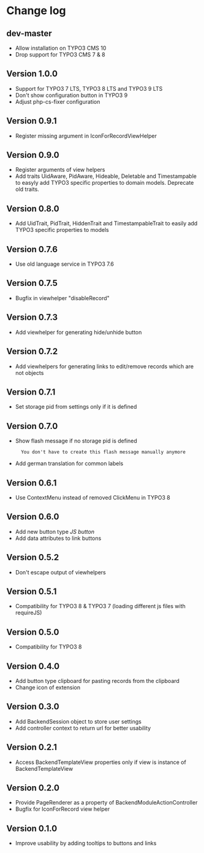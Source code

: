 # Change log

## dev-master
- Allow installation on TYPO3 CMS 10
- Drop support for TYPO3 CMS 7 & 8

## Version 1.0.0
- Support for TYPO3 7 LTS, TYPO3 8 LTS and TYPO3 9 LTS
- Don't show configuration button in TYPO3 9
- Adjust php-cs-fixer configuration

## Version 0.9.1
- Register missing argument in IconForRecordViewHelper

## Version 0.9.0
- Register arguments of view helpers
- Add traits UidAware, PidAware, Hideable, Deletable and Timestampable to easyly add TYPO3 specific properties to domain models. Deprecate old traits.

## Version 0.8.0
- Add UidTrait, PidTrait, HiddenTrait and TimestampableTrait to easily add TYPO3 specific properties to models

## Version 0.7.6
- Use old language service in TYPO3 7.6

## Version 0.7.5
- Bugfix in viewhelper "disableRecord"

## Version 0.7.3
- Add viewhelper for generating hide/unhide button

## Version 0.7.2
- Add viewhelpers for generating links to edit/remove records which are not objects

## Version 0.7.1
- Set storage pid from settings only if it is defined

## Version 0.7.0
- Show flash message if no storage pid is defined

        You don't have to create this flash message manually anymore

- Add german translation for common labels

## Version 0.6.1
- Use ContextMenu instead of removed ClickMenu in TYPO3 8

## Version 0.6.0
- Add new button type _JS button_
- Add data attributes to link buttons

## Version 0.5.2
- Don't escape output of viewhelpers

## Version 0.5.1
- Compatibility for TYPO3 8 & TYPO3 7 (loading different js files with requireJS)

## Version 0.5.0
- Compatibility for TYPO3 8

## Version 0.4.0
- Add button type clipboard for pasting records from the clipboard
- Change icon of extension

## Version 0.3.0
- Add BackendSession object to store user settings
- Add controller context to return url for better usability

## Version 0.2.1
- Access BackendTemplateView properties only if view is instance of BackendTemplateView

## Version 0.2.0
- Provide PageRenderer as a property of BackendModuleActionController
- Bugfix for IconForRecord view helper

## Version 0.1.0
- Improve usability by adding tooltips to buttons and links